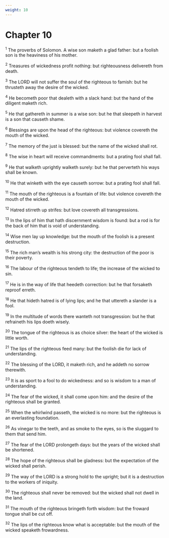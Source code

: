 ```yaml
---
weight: 10
---
```


# Chapter 10

<sup>1</sup> The proverbs of Solomon. A wise son maketh a glad father: but a foolish son is the heaviness of his mother. 

<sup>2</sup> Treasures of wickedness profit nothing: but righteousness delivereth from death. 

<sup>3</sup> The LORD will not suffer the soul of the righteous to famish: but he thrusteth away the desire of the wicked. 

<sup>4</sup> He becometh poor that dealeth with a slack hand: but the hand of the diligent maketh rich. 

<sup>5</sup> He that gathereth in summer is a wise son: but he that sleepeth in harvest is a son that causeth shame. 

<sup>6</sup> Blessings are upon the head of the righteous: but violence covereth the mouth of the wicked. 

<sup>7</sup> The memory of the just is blessed: but the name of the wicked shall rot. 

<sup>8</sup> The wise in heart will receive commandments: but a prating fool shall fall. 

<sup>9</sup> He that walketh uprightly walketh surely: but he that perverteth his ways shall be known. 

<sup>10</sup> He that winketh with the eye causeth sorrow: but a prating fool shall fall. 

<sup>11</sup> The mouth of the righteous is a fountain of life: but violence covereth the mouth of the wicked. 

<sup>12</sup> Hatred stirreth up strifes: but love covereth all transgressions. 

<sup>13</sup> In the lips of him that hath discernment wisdom is found: but a rod is for the back of him that is void of understanding. 

<sup>14</sup> Wise men lay up knowledge: but the mouth of the foolish is a present destruction. 

<sup>15</sup> The rich man’s wealth is his strong city: the destruction of the poor is their poverty. 

<sup>16</sup> The labour of the righteous tendeth to life; the increase of the wicked to sin. 

<sup>17</sup> He is in the way of life that heedeth correction: but he that forsaketh reproof erreth. 

<sup>18</sup> He that hideth hatred is of lying lips; and he that uttereth a slander is a fool. 

<sup>19</sup> In the multitude of words there wanteth not transgression: but he that refraineth his lips doeth wisely. 

<sup>20</sup> The tongue of the righteous is as choice silver: the heart of the wicked is little worth. 

<sup>21</sup> The lips of the righteous feed many: but the foolish die for lack of understanding. 

<sup>22</sup> The blessing of the LORD, it maketh rich, and he addeth no sorrow therewith. 

<sup>23</sup> It is as sport to a fool to do wickedness: and so is wisdom to a man of understanding. 

<sup>24</sup> The fear of the wicked, it shall come upon him: and the desire of the righteous shall be granted. 

<sup>25</sup> When the whirlwind passeth, the wicked is no more: but the righteous is an everlasting foundation. 

<sup>26</sup> As vinegar to the teeth, and as smoke to the eyes, so is the sluggard to them that send him. 

<sup>27</sup> The fear of the LORD prolongeth days: but the years of the wicked shall be shortened. 

<sup>28</sup> The hope of the righteous shall be gladness: but the expectation of the wicked shall perish. 

<sup>29</sup> The way of the LORD is a strong hold to the upright; but it is a destruction to the workers of iniquity. 

<sup>30</sup> The righteous shall never be removed: but the wicked shall not dwell in the land. 

<sup>31</sup> The mouth of the righteous bringeth forth wisdom: but the froward tongue shall be cut off. 

<sup>32</sup> The lips of the righteous know what is acceptable: but the mouth of the wicked speaketh frowardness. 


